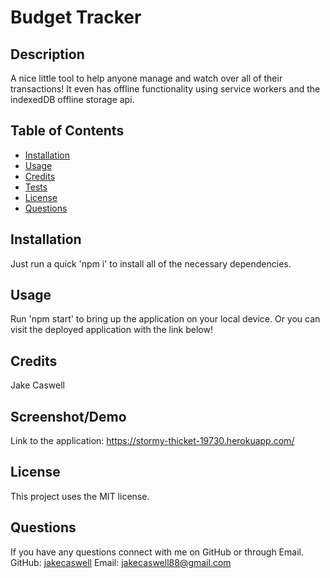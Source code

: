 # Budget Tracker
## Description
A nice little tool to help anyone manage and watch over all of their transactions! It even has offline functionality using service workers and the indexedDB offline storage api.
## Table of Contents
- [Installation](#installation)
- [Usage](#usage)
- [Credits](#credits)
- [Tests](#test)
- [License](#license)
- [Questions](#question)
## Installation
Just run a quick 'npm i' to install all of the necessary dependencies.
## Usage
Run 'npm start' to bring up the application on your local device. Or you can visit the deployed application with the link below!
## Credits
Jake Caswell
## Screenshot/Demo
Link to the application: https://stormy-thicket-19730.herokuapp.com/
## License
This project uses the MIT license.
## Questions
If you have any questions connect with me on GitHub or through Email.
GitHub: [jakecaswell](https://github.com/jakecaswell)
Email: jakecaswell88@gmail.com
    
